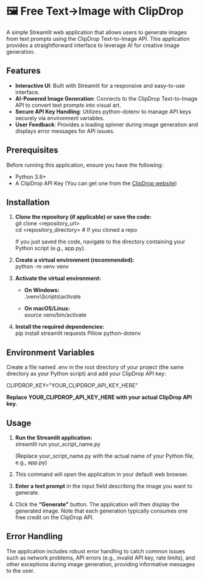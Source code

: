 # **🖼️ Free Text→Image with ClipDrop**

A simple Streamlit web application that allows users to generate images from text prompts using the ClipDrop Text-to-Image API. This application provides a straightforward interface to leverage AI for creative image generation.

## **Features**

* **Interactive UI**: Built with Streamlit for a responsive and easy-to-use interface.  
* **AI-Powered Image Generation**: Connects to the ClipDrop Text-to-Image API to convert text prompts into visual art.  
* **Secure API Key Handling**: Utilizes python-dotenv to manage API keys securely via environment variables.  
* **User Feedback**: Provides a loading spinner during image generation and displays error messages for API issues.

## **Prerequisites**

Before running this application, ensure you have the following:

* Python 3.8+  
* A ClipDrop API Key (You can get one from the [ClipDrop website](https://clipdrop.co/apis/docs/text-to-image))

## **Installation**

1. **Clone the repository (if applicable) or save the code:**  
   git clone \<repository\_url\>  
   cd \<repository\_directory\> \# If you cloned a repo

   If you just saved the code, navigate to the directory containing your Python script (e.g., app.py).  
2. **Create a virtual environment (recommended):**  
   python \-m venv venv

3. **Activate the virtual environment:**  
   * **On Windows:**  
     .\\venv\\Scripts\\activate

   * **On macOS/Linux:**  
     source venv/bin/activate

4. **Install the required dependencies:**  
   pip install streamlit requests Pillow python-dotenv

## **Environment Variables**

Create a file named .env in the root directory of your project (the same directory as your Python script) and add your ClipDrop API key:

CLIPDROP\_KEY="YOUR\_CLIPDROP\_API\_KEY\_HERE"

**Replace YOUR\_CLIPDROP\_API\_KEY\_HERE with your actual ClipDrop API key.**

## **Usage**

1. **Run the Streamlit application:**  
   streamlit run your\_script\_name.py

   (Replace your\_script\_name.py with the actual name of your Python file, e.g., app.py)  
2. This command will open the application in your default web browser.  
3. **Enter a text prompt** in the input field describing the image you want to generate.  
4. Click the **"Generate"** button. The application will then display the generated image. Note that each generation typically consumes one free credit on the ClipDrop API.

## **Error Handling**

The application includes robust error handling to catch common issues such as network problems, API errors (e.g., invalid API key, rate limits), and other exceptions during image generation, providing informative messages to the user.